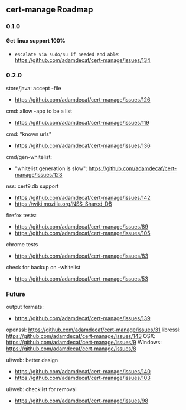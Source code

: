 ## cert-manage Roadmap

### 0.1.0

#### Get linux support 100%

- `escalate via sudo/su if needed and able`: https://github.com/adamdecaf/cert-manage/issues/134

### 0.2.0

store/java: accept -file
 - https://github.com/adamdecaf/cert-manage/issues/126

cmd: allow -app to be a list
 - https://github.com/adamdecaf/cert-manage/issues/119

cmd: "known urls"
 - https://github.com/adamdecaf/cert-manage/issues/136

cmd/gen-whitelist:
 - "whitelist generation is slow": https://github.com/adamdecaf/cert-manage/issues/123

nss: cert9.db support
 - https://github.com/adamdecaf/cert-manage/issues/142
 - https://wiki.mozilla.org/NSS_Shared_DB

firefox tests:
 - https://github.com/adamdecaf/cert-manage/issues/89
 - https://github.com/adamdecaf/cert-manage/issues/105

chrome tests
 - https://github.com/adamdecaf/cert-manage/issues/83

check for backup on -whitelist
 - https://github.com/adamdecaf/cert-manage/issues/53

### Future

output formats:
 - https://github.com/adamdecaf/cert-manage/issues/139

openssl: https://github.com/adamdecaf/cert-manage/issues/31
libressl: https://github.com/adamdecaf/cert-manage/issues/143
OSX: https://github.com/adamdecaf/cert-manage/issues/9
Windows: https://github.com/adamdecaf/cert-manage/issues/8

ui/web: better design
 - https://github.com/adamdecaf/cert-manage/issues/140
 - https://github.com/adamdecaf/cert-manage/issues/103

ui/web: checklist for removal
 - https://github.com/adamdecaf/cert-manage/issues/98

